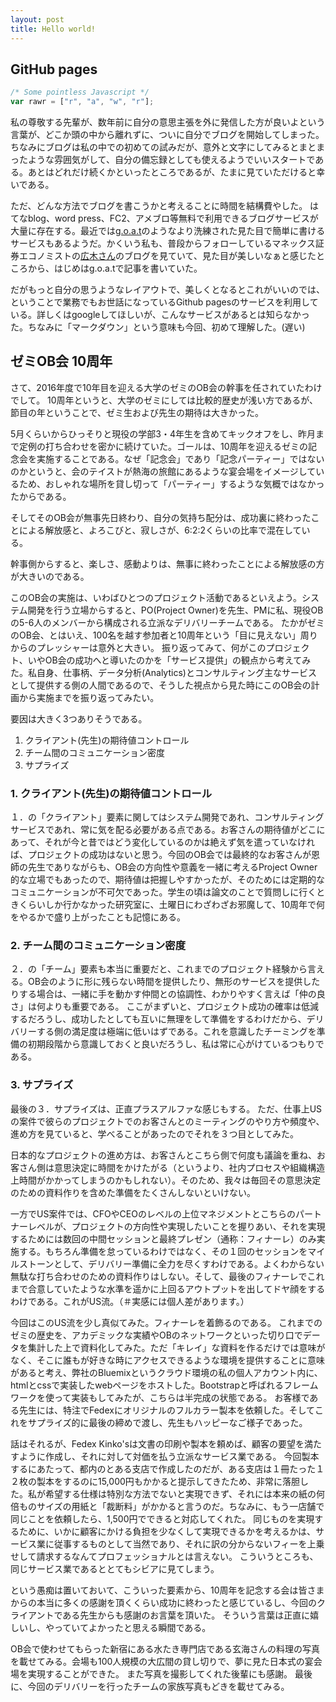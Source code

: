 ```yaml
---
layout: post
title: Hello world!
---
```


## GitHub pages

```javascript
/* Some pointless Javascript */
var rawr = ["r", "a", "w", "r"];
```

私の尊敬する先輩が、数年前に自分の意思主張を外に発信した方が良いよという言葉が、どこか頭の中から離れずに、ついに自分でブログを開始してしまった。
ちなみにブログは私の中での初めての試みだが、意外と文字にしてみるとまとまったような雰囲気がして、自分の備忘録としても使えるようでいいスタートである。あとはどれだけ続くかといったところであるが、たまに見ていただけると幸いである。

ただ、どんな方法でブログを書こうかと考えることに時間を結構費やした。
はてなblog、word press、FC2、アメブロ等無料で利用できるブログサービスが大量に存在する。最近では[g.o.a.t](https://www.goat.at/)のようなより洗練された見た目で簡単に書けるサービスもあるようだ。かくいう私も、普段からフォローしているマネックス証券エコノミストの[広木さん](https://hiroki.goat.me/)のブログを見ていて、見た目が美しいなぁと感じたところから、はじめはg.o.a.tで記事を書いていた。

だがもっと自分の思うようなレイアウトで、美しくとなるとこれがいいのでは、ということで業務でもお世話になっているGithub pagesのサービスを利用している。詳しくはgoogleしてほしいが、こんなサービスがあるとは知らなかった。ちなみに「マークダウン」という意味も今回、初めて理解した。(遅い)



## ゼミOB会 10周年

さて、2016年度で10年目を迎える大学のゼミのOB会の幹事を任されていたわけでして。
10周年というと、大学のゼミにしては比較的歴史が浅い方であるが、節目の年ということで、ゼミ生および先生の期待は大きかった。

5月くらいからひっそりと現役の学部3・4年生を含めてキックオフをし、昨月まで定例の打ち合わせを密かに続けていた。ゴールは、10周年を迎えるゼミの記念会を実施することである。なぜ「記念会」であり「記念パーティー」ではないのかというと、会のテイストが熱海の旅館にあるような宴会場をイメージしているため、おしゃれな場所を貸し切って「パーティー」するような気概ではなかったからである。

そしてそのOB会が無事先日終わり、自分の気持ち配分は、成功裏に終わったことによる解放感と、よろこびと、寂しさが、6:2:2くらいの比率で混在している。

幹事側からすると、楽しさ、感動よりは、無事に終わったことによる解放感の方が大きいのである。


このOB会の実施は、いわばひとつのプロジェクト活動であるといえよう。システム開発を行う立場からすると、PO(Project Owner)を先生、PMに私、現役OBの5-6人のメンバーから構成される立派なデリバリーチームである。
たかがゼミのOB会、とはいえ、100名を越す参加者と10周年という「目に見えない」周りからのプレッシャーは意外と大きい。
振り返ってみて、何がこのプロジェクト、いやOB会の成功へと導いたのかを「サービス提供」の観点から考えてみた。私自身、仕事柄、データ分析(Analytics)とコンサルティング主なサービスとして提供する側の人間であるので、そうした視点から見た時にこのOB会の計画から実施までを振り返ってみたい。

要因は大きく3つありそうである。

1. クライアント(先生)の期待値コントロール
2. チーム間のコミュニケーション密度
3. サプライズ


### 1. クライアント(先生)の期待値コントロール
１．の「クライアント」要素に関してはシステム開発であれ、コンサルティングサービスであれ、常に気を配る必要がある点である。お客さんの期待値がどこにあって、それが今と昔ではどう変化しているのかは絶えず気を遣っていなければ、プロジェクトの成功はないと思う。今回のOB会では最終的なお客さんが恩師の先生でありながらも、OB会の方向性や意義を一緒に考えるProject Owner的な立場でもあったので、期待値は把握しやすかったが、そのためには定期的なコミュニケーションが不可欠であった。学生の頃は論文のことで質問しに行くときくらいしか行かなかった研究室に、土曜日にわざわざお邪魔して、10周年で何をやるかで盛り上がったことも記憶にある。

### 2. チーム間のコミュニケーション密度
２．の「チーム」要素も本当に重要だと、これまでのプロジェクト経験から言える。OB会のように形に残らない時間を提供したり、無形のサービスを提供したりする場合は、一緒に手を動かす仲間との協調性、わかりやすく言えば「仲の良さ」は何よりも重要である。
ここがまずいと、プロジェクト成功の確率は低減するだろうし、成功したとしても互いに無理をして準備をするわけだから、デリバリーする側の満足度は極端に低いはずである。これを意識したチーミングを準備の初期段階から意識しておくと良いだろうし、私は常に心がけているつもりである。

### 3. サプライズ
最後の３．サプライズは、正直プラスアルファな感じもする。
ただ、仕事上USの案件で彼らのプロジェクトでのお客さんとのミーティングのやり方や頻度や、進め方を見ていると、学べることがあったのでそれを３つ目としてみた。

日本的なプロジェクトの進め方は、お客さんとこちら側で何度も議論を重ね、お客さん側は意思決定に時間をかけたがる（というより、社内プロセスや組織構造上時間がかかってしまうのかもしれない）。そのため、我々は毎回その意思決定のための資料作りを含めた準備をたくさんしないといけない。

一方でUS案件では、CFOやCEOのレベルの上位マネジメントとこちらのパートナーレベルが、プロジェクトの方向性や実現したいことを握りあい、それを実現するためには数回の中間セッションと最終プレゼン（通称：フィナーレ）のみ実施する。もちろん準備を怠っているわけではなく、その１回のセッションをマイルストーンとして、デリバリー準備に全力を尽くすわけである。よくわからない無駄な打ち合わせのための資料作りはしない。そして、最後のフィナーレでこれまで合意していたような水準を遥かに上回るアウトプットを出してドヤ顔をするわけである。これがUS流。（＃実感には個人差があります。）

今回はこのUS流を少し真似てみた。フィナーレを着飾るのである。
これまでのゼミの歴史を、アカデミックな実績やOBのネットワークといった切り口でデータを集計した上で資料化してみた。ただ「キレイ」な資料を作るだけでは意味がなく、そこに誰もが好きな時にアクセスできるような環境を提供することに意味があると考え、弊社のBluemixというクラウド環境の私の個人アカウント内に、htmlとcssで実装したwebページをホストした。Bootstrapと呼ばれるフレームワークを使って実装もしてみたが、こちらは半完成の状態である。
お客様である先生には、特注でFedexにオリジナルのフルカラー製本を依頼した。そしてこれをサプライズ的に最後の締めで渡し、先生もハッピーなご様子であった。




話はそれるが、Fedex Kinko'sは文書の印刷や製本を頼めば、顧客の要望を満たすように作成し、それに対して対価を払う立派なサービス業である。
今回製本するにあたって、都内のとある支店で作成したのだが、ある支店は１冊たった１２枚の製本をするのに15,000円もかかると提示してきたため、非常に落胆した。私が希望する仕様は特別な方法でないと実現できず、それには本来の紙の何倍ものサイズの用紙と「裁断料」がかかると言うのだ。ちなみに、もう一店舗で同じことを依頼したら、1,500円でできると対応してくれた。
同じものを実現するために、いかに顧客にかける負担を少なくして実現できるかを考えるかは、サービス業に従事するものとして当然であり、それに訳の分からないフィーを上乗せして請求するなんてプロフェッショナルとは言えない。
こういうところも、同じサービス業であるととてもシビアに見てしまう。

という愚痴は置いておいて、こういった要素から、10周年を記念する会は皆さまからの本当に多くの感謝を頂くくらい成功に終わったと感じているし、今回のクライアントである先生からも感謝のお言葉を頂いた。
そういう言葉は正直に嬉しいし、やっていてよかったと思える瞬間である。



OB会で使わせてもらった新宿にある水たき専門店である玄海さんの料理の写真を載せてみる。会場も100人規模の大広間の貸し切りで、夢に見た日本式の宴会場を実現することができた。
また写真を撮影してくれた後輩にも感謝。
最後に、今回のデリバリーを行ったチームの家族写真もどきを載せてみる。



